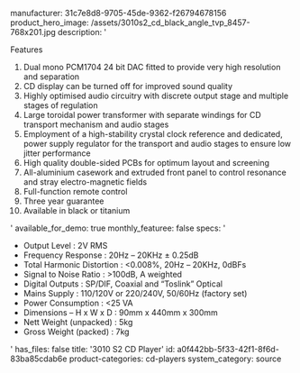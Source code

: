 manufacturer: 31c7e8d8-9705-45de-9362-f26794678156
product_hero_image: /assets/3010s2_cd_black_angle_tvp_8457-768x201.jpg
description: '<p>Features</p><ol><li>Dual mono PCM1704 24 bit DAC fitted to provide very high resolution and separation</li><li>CD display can be turned off for improved sound quality</li><li>Highly optimised audio circuitry with discrete output stage and multiple stages of regulation</li><li>Large toroidal power transformer with separate windings for CD transport mechanism and audio stages</li><li>Employment of a high-stability crystal clock reference and dedicated, power supply regulator for the transport and audio stages to ensure low jitter performance</li><li>High quality double-sided PCBs for optimum layout and screening</li><li>All-aluminium casework and extruded front panel to control resonance and stray electro-magnetic fields</li><li>Full-function remote control</li><li>Three year guarantee</li><li>Available in black or titanium</li></ol>'
available_for_demo: true
monthly_featuree: false
specs: '<ul><li>Output Level : 2V RMS</li><li>Frequency Response : 20Hz – 20KHz ± 0.25dB</li><li>Total Harmonic Distortion : &lt;0.008%, 20Hz – 20KHz, 0dBFs</li><li>Signal to Noise Ratio : &gt;100dB, A weighted</li><li>Digital Outputs : SP/DIF, Coaxial and “Toslink” Optical</li><li>Mains Supply : 110/120V or 220/240V, 50/60Hz (factory set)</li><li>Power Consumption : &lt;25 VA</li><li>Dimensions – H x W x D : 90mm x 440mm x 300mm</li><li>Nett Weight (unpacked) : 5kg</li><li>Gross Weight (packed) : 7kg</li></ul>'
has_files: false
title: '3010 S2 CD Player'
id: a0f442bb-5f33-42f1-8f6d-83ba85cdab6e
product-categories: cd-players
system_category: source
